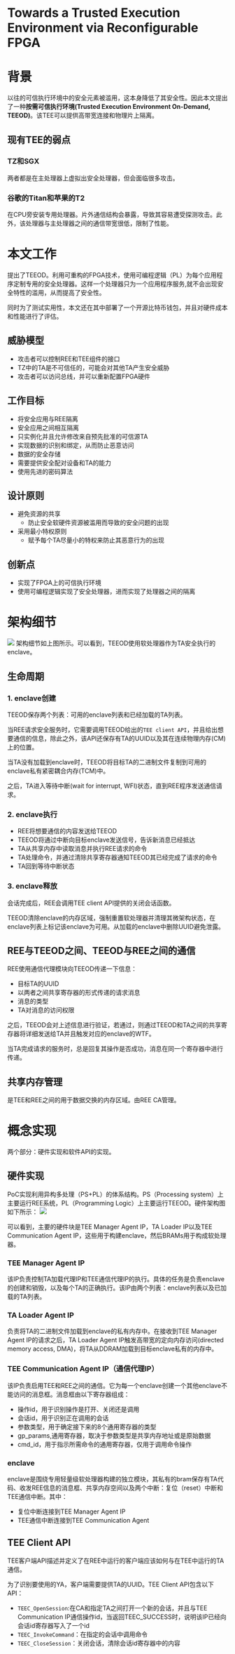 # Towards a Trusted Execution Environment via Reconfigurable FPGA

# 背景
以往的可信执行环境中的安全元素被滥用，这本身降低了其安全性。因此本文提出了一种**按需可信执行环境(Trusted Execution Environment On-Demand, TEEOD)**。该TEE可以提供高带宽连接和物理片上隔离。

## 现有TEE的弱点
### TZ和SGX
两者都是在主处理器上虚拟出安全处理器，但会面临很多攻击。

### 谷歌的Titan和苹果的T2
在CPU旁安装专用处理器。片外通信结构会暴露，导致其容易遭受探测攻击。此外，该处理器与主处理器之间的通信带宽很低，限制了性能。

# 本文工作
提出了TEEOD。利用可重构的FPGA技术，使用可编程逻辑（PL）为每个应用程序定制专用的安全处理器。这样一个处理器只为一个应用程序服务,就不会出现安全特性的滥用，从而提高了安全性。

同时为了测试实用性，本文还在其中部署了一个开源比特币钱包，并且对硬件成本和性能进行了评估。

## 威胁模型

+ 攻击者可以控制REE和TEE组件的接口
+ TZ中的TA是不可信任的，可能会对其他TA产生安全威胁
+ 攻击者可以访问总线，并可以重新配置FPGA硬件

## 工作目标
+ 将安全应用与REE隔离
+ 安全应用之间相互隔离
+ 只实例化并且允许修改来自预先批准的可信源TA
+ 实现数据的识别和绑定，从而防止恶意访问
+ 数据的安全存储
+ 需要提供安全配对设备和TA的能力
+ 使用先进的密码算法

## 设计原则
+ 避免资源的共享
  + 防止安全软硬件资源被滥用而导致的安全问题的出现
+ 采用最小特权原则
  + 赋予每个TA尽量小的特权来防止其恶意行为的出现

## 创新点
+ 实现了FPGA上的可信执行环境
+ 使用可编程逻辑实现了安全处理器，进而实现了处理器之间的隔离

# 架构细节
![](images/1-1.png)
架构细节如上图所示。可以看到，TEEOD使用软处理器作为TA安全执行的enclave。
## 生命周期
### 1. enclave创建
TEEOD保存两个列表：可用的enclave列表和已经加载的TA列表。

当REE请求安全服务时，它需要调用TEEOD给出的`TEE client API`，并且给出想要通信的信息，除此之外，该API还保存有TA的UUID以及其在连续物理内存(CM)上的位置。

当TA没有加载到enclave时，TEEOD将目标TA的二进制文件复制到可用的enclave私有紧密耦合内存(TCM)中。

之后，TA进入等待中断(wait for interrupt, WFI)状态，直到REE程序发送通信请求。

### 2. enclave执行
+ REE将想要通信的内容发送给TEEOD
+ TEEOD将通过中断向目标enclave发送信号，告诉新消息已经抵达
+ TA从共享内存中读取消息并执行REE请求的命令
+ TA处理命令，并通过清除共享寄存器通知TEEOD其已经完成了请求的命令
+ TA回到等待中断状态

### 3. enclave释放
会话完成后，REE会调用TEE client API提供的关闭会话函数。

TEEOD清除enclave的内存区域，强制重置软处理器并清理其微架构状态，在enclave列表上标记该enclave为可用。从加载的enclave中删除UUID避免泄露。

## REE与TEEOD之间、TEEOD与REE之间的通信
REE使用通信代理模块向TEEOD传递一下信息：
+ 目标TA的UUID
+ 以两者之间共享寄存器的形式传递的请求消息
+ 消息的类型
+ TA对消息的访问权限

之后，TEEOD会对上述信息进行验证，若通过，则通过TEEOD和TA之间的共享寄存器将详细发送给TA并且触发对应的enclave的WTF。

当TA完成请求的服务时，总是回复其操作是否成功，消息在同一个寄存器中进行传递。

## 共享内存管理
是TEE和REE之间的用于数据交换的内存区域。由REE CA管理。

# 概念实现
两个部分：硬件实现和软件API的实现。

## 硬件实现
PoC实现利用异构多处理（PS+PL）的体系结构。PS（Processing system）上主要运行REE系统，PL（Programming Logic）上主要运行TEEOD。硬件架构图如下所示：
![](images/1-2.png)

可以看到，主要的硬件块是TEE Manager Agent IP，TA Loader IP以及TEE Communication Agent IP，这些用于构建enclave，然后BRAMs用于构成软处理器。

### TEE Manager Agent IP
该IP负责控制TA加载代理IP和TEE通信代理IP的执行。具体的任务是负责enclave的创建和销毁，以及每个TA的正确执行。该IP由两个列表：enclave列表以及已加载的TA列表。

### TA Loader Agent IP
负责将TA的二进制文件加载到enclave的私有内存中。在接收到TEE Manager Agent IP的请求之后，TA Loader Agent IP触发高带宽的定向内存访问(directed memory access, DMA)，将TA从DDRAM加载到目标enclave私有的内存中。

### TEE Communication Agent IP（通信代理IP）
该IP负责启用TEE和REE之间的通信。它为每一个enclave创建一个其他enclave不能访问的消息框。消息框由以下寄存器组成：
+ 操作id，用于识别操作是打开、关闭还是调用
+ 会话id，用于识别正在调用的会话
+ 参数类型，用于确定接下来的8个通用寄存器的类型
+ gp_params,通用寄存器，取决于参数类型是共享内存地址或是原始数据
+ cmd_id，用于指示所需命令的通用寄存器，仅用于调用命令操作

### enclave
enclave是围绕专用轻量级软处理器构建的独立模块，其私有的bram保存有TA代码、收发REE信息的消息框、共享内存空间以及两个中断：复位（reset）中断和TEE通信中断。其中：
+ 复位中断连接到TEE Manager Agent IP
+ TEE通信中断连接到TEE Communication Agent

## TEE Client API
TEE客户端API描述并定义了在REE中运行的客户端应该如何与在TEE中运行的TA通信。

为了识别要使用的YA，客户端需要提供TA的UUID。TEE Client API包含以下API：
+ `TEEC_OpenSession`:在CA和指定TA之间打开一个新的会话，并且与TEE Communication IP通信操作id，当返回TEEC_SUCCESS时，说明该IP已经向会话id寄存器写入了一个id
+ `TEEC_InvokeCommand`：在指定的会话中调用命令
+ `TEEC_CloseSession`：关闭会话，清除会话id寄存器中的内容

